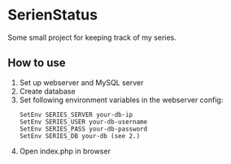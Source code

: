 # SerienStatus

Some small project for keeping track of my series.

## How to use

1. Set up webserver and MySQL server
1. Create database
1. Set following environment variables in the webserver config:
    ~~~
    SetEnv SERIES_SERVER your-db-ip
    SetEnv SERIES_USER your-db-username
    SetEnv SERIES_PASS your-db-password
    SetEnv SERIES_DB your-db (see 2.)
    ~~~
1. Open index.php in browser